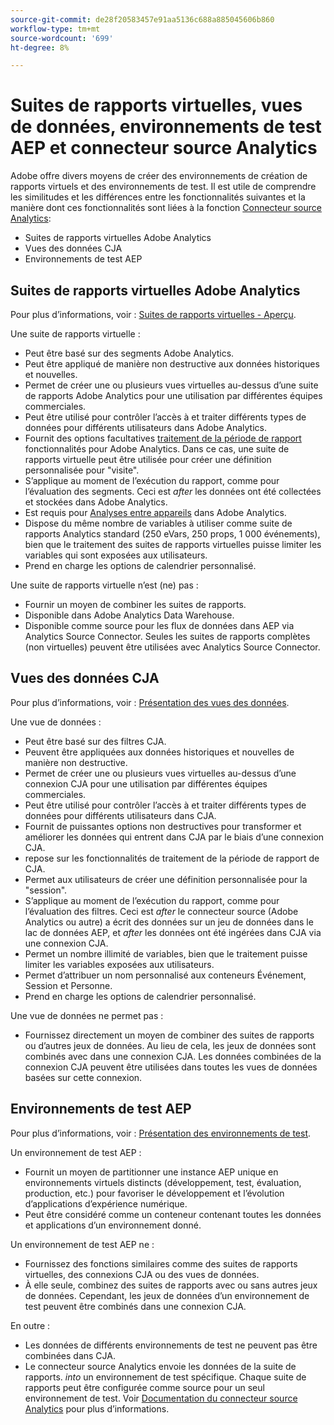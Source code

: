 ```yaml
---
source-git-commit: de28f20583457e91aa5136c688a885045606b860
workflow-type: tm+mt
source-wordcount: '699'
ht-degree: 8%

---
```

# Suites de rapports virtuelles, vues de données, environnements de test AEP et connecteur source Analytics

Adobe offre divers moyens de créer des environnements de création de rapports virtuels et des environnements de test. Il est utile de comprendre les similitudes et les différences entre les fonctionnalités suivantes et la manière dont ces fonctionnalités sont liées à la fonction [Connecteur source Analytics](https://experienceleague.adobe.com/docs/experience-platform/sources/ui-tutorials/create/adobe-applications/analytics.html?lang=fr):

* Suites de rapports virtuelles Adobe Analytics
* Vues des données CJA
* Environnements de test AEP

## Suites de rapports virtuelles Adobe Analytics

Pour plus d’informations, voir : [Suites de rapports virtuelles - Aperçu](https://experienceleague.adobe.com/docs/analytics/components/virtual-report-suites/vrs-about.html?lang=fr).

Une suite de rapports virtuelle :

* Peut être basé sur des segments Adobe Analytics.
* Peut être appliqué de manière non destructive aux données historiques et nouvelles.
* Permet de créer une ou plusieurs vues virtuelles au-dessus d’une suite de rapports Adobe Analytics pour une utilisation par différentes équipes commerciales.
* Peut être utilisé pour contrôler l’accès à et traiter différents types de données pour différents utilisateurs dans Adobe Analytics.
* Fournit des options facultatives [traitement de la période de rapport](https://experienceleague.adobe.com/docs/analytics/components/virtual-report-suites/vrs-report-time-processing.html?lang=en) fonctionnalités pour Adobe Analytics. Dans ce cas, une suite de rapports virtuelle peut être utilisée pour créer une définition personnalisée pour &quot;visite&quot;.
* S’applique au moment de l’exécution du rapport, comme pour l’évaluation des segments. Ceci est _after_ les données ont été collectées et stockées dans Adobe Analytics.
* Est requis pour [Analyses entre appareils](https://experienceleague.adobe.com/docs/analytics/components/cda/overview.html?lang=fr) dans Adobe Analytics.
* Dispose du même nombre de variables à utiliser comme suite de rapports Analytics standard (250 eVars, 250 props, 1 000 événements), bien que le traitement des suites de rapports virtuelles puisse limiter les variables qui sont exposées aux utilisateurs.
* Prend en charge les options de calendrier personnalisé.

Une suite de rapports virtuelle n’est (ne) pas :

* Fournir un moyen de combiner les suites de rapports.
* Disponible dans Adobe Analytics Data Warehouse.
* Disponible comme source pour les flux de données dans AEP via Analytics Source Connector. Seules les suites de rapports complètes (non virtuelles) peuvent être utilisées avec Analytics Source Connector.


## Vues des données CJA

Pour plus d’informations, voir : [Présentation des vues des données](https://experienceleague.adobe.com/docs/analytics-platform/using/cja-dataviews/data-views.html?lang=fr).

Une vue de données :

* Peut être basé sur des filtres CJA.
* Peuvent être appliquées aux données historiques et nouvelles de manière non destructive.
* Permet de créer une ou plusieurs vues virtuelles au-dessus d’une connexion CJA pour une utilisation par différentes équipes commerciales.
* Peut être utilisé pour contrôler l’accès à et traiter différents types de données pour différents utilisateurs dans CJA.
* Fournit de puissantes options non destructives pour transformer et améliorer les données qui entrent dans CJA par le biais d’une connexion CJA.
* repose sur les fonctionnalités de traitement de la période de rapport de CJA.
* Permet aux utilisateurs de créer une définition personnalisée pour la &quot;session&quot;.
* S’applique au moment de l’exécution du rapport, comme pour l’évaluation des filtres. Ceci est _after_ le connecteur source (Adobe Analytics ou autre) a écrit des données sur un jeu de données dans le lac de données AEP, et _after_ les données ont été ingérées dans CJA via une connexion CJA.
* Permet un nombre illimité de variables, bien que le traitement puisse limiter les variables exposées aux utilisateurs.
* Permet d’attribuer un nom personnalisé aux conteneurs Événement, Session et Personne.
* Prend en charge les options de calendrier personnalisé.

Une vue de données ne permet pas :

* Fournissez directement un moyen de combiner des suites de rapports ou d’autres jeux de données. Au lieu de cela, les jeux de données sont combinés avec dans une connexion CJA. Les données combinées de la connexion CJA peuvent être utilisées dans toutes les vues de données basées sur cette connexion.

## Environnements de test AEP

Pour plus d’informations, voir : [Présentation des environnements de test](https://experienceleague.adobe.com/docs/experience-platform/sandbox/home.html?lang=fr).

Un environnement de test AEP :

* Fournit un moyen de partitionner une instance AEP unique en environnements virtuels distincts (développement, test, évaluation, production, etc.) pour favoriser le développement et l’évolution d’applications d’expérience numérique.
* Peut être considéré comme un conteneur contenant toutes les données et applications d’un environnement donné.

Un environnement de test AEP ne :

* Fournissez des fonctions similaires comme des suites de rapports virtuelles, des connexions CJA ou des vues de données.
* À elle seule, combinez des suites de rapports avec ou sans autres jeux de données. Cependant, les jeux de données d’un environnement de test peuvent être combinés dans une connexion CJA.

En outre :

* Les données de différents environnements de test ne peuvent pas être combinées dans CJA.
* Le connecteur source Analytics envoie les données de la suite de rapports. _into_ un environnement de test spécifique. Chaque suite de rapports peut être configurée comme source pour un seul environnement de test. Voir [Documentation du connecteur source Analytics](https://experienceleague.adobe.com/docs/experience-platform/sources/ui-tutorials/create/adobe-applications/analytics.html?lang=en) pour plus d’informations.